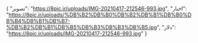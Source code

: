 { "تصویر": "https://8pic.ir/uploads/IMG-20210417-212546-993.jpg", "اخبار": "https://8pic.ir/uploads/%DB%B2%DB%B0%DB%B2%DB%B1%DB%B0%DB%B4%DB%B1%DB%B7-%DB%B2%DB%B1%DB%B5%DB%B3%DB%B3%DB%B5.jpg", "دلار": "https://8pic.ir/uploads/IMG-20210417-212546-993.jpg" }
